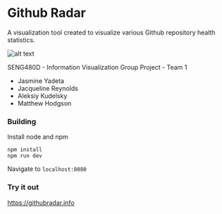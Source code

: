 # Github Radar

A visualization tool created to visualize various Github repository health statistics.

![alt text](https://i.imgur.com/1LfnP9Q.png)

SENG480D - Information Visualization
Group Project - Team 1
* Jasmine Yadeta
* Jacqueline Reynolds
* Aleksiy Kudelsky
* Matthew Hodgson

### Building
Install node and npm

```
npm install
npm run dev
```
Navigate to `localhost:8080` 

### Try it out
https://githubradar.info
